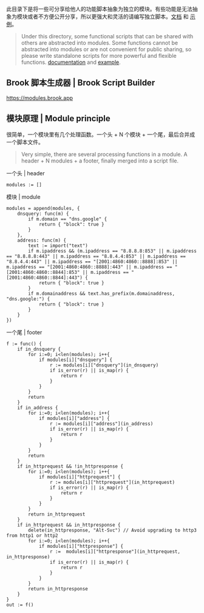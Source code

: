 此目录下是将一些可分享给他人的功能脚本抽象为独立的模块。有些功能是无法抽象为模块或者不方便公开分享，所以更强大和灵活的请编写独立脚本。[文档](https://brook.app) 和 [示例](https://github.com/txthinking/bypass)。

> Under this directory, some functional scripts that can be shared with others are abstracted into modules. Some functions cannot be abstracted into modules or are not convenient for public sharing, so please write standalone scripts for more powerful and flexible functions. [documentation](https://brook.app) and [example](https://github.com/txthinking/bypass).

## Brook 脚本生成器 | Brook Script Builder

https://modules.brook.app

## 模块原理 | Module principle

很简单，一个模块里有几个处理函数。一个头 + N 个模块 + 一个尾，最后合并成一个脚本文件。

> Very simple, there are several processing functions in a module. A header + N modules + a footer, finally merged into a script file.

一个头 | header

```
modules := []
```

模块 | module

```
modules = append(modules, {
    dnsquery: func(m) {
        if m.domain == "dns.google" {
            return { "block": true }
        }
    },
    address: func(m) {
        text := import("text")
        if m.ipaddress && (m.ipaddress == "8.8.8.8:853" || m.ipaddress == "8.8.8.8:443" || m.ipaddress == "8.8.4.4:853" || m.ipaddress == "8.8.4.4:443" || m.ipaddress == "[2001:4860:4860::8888]:853" || m.ipaddress == "[2001:4860:4860::8888]:443" || m.ipaddress == "[2001:4860:4860::8844]:853" || m.ipaddress == "[2001:4860:4860::8844]:443") {
            return { "block": true }
        }
        if m.domainaddress && text.has_prefix(m.domainaddress, "dns.google:") {
            return { "block": true }
        }
    }
})
```

一个尾 | footer

```
f := func() {
    if in_dnsquery {
        for i:=0; i<len(modules); i++{
            if modules[i]["dnsquery"] {
                r := modules[i]["dnsquery"](in_dnsquery)
                if is_error(r) || is_map(r) {
                    return r
                }
            }
        }
        return
    }
    if in_address {
        for i:=0; i<len(modules); i++{
            if modules[i]["address"] {
                r := modules[i]["address"](in_address)
                if is_error(r) || is_map(r) {
                    return r
                }
            }
        }
        return
    }
    if in_httprequest && !in_httpresponse {
        for i:=0; i<len(modules); i++{
            if modules[i]["httprequest"] {
                r := modules[i]["httprequest"](in_httprequest)
                if is_error(r) || is_map(r) {
                    return r
                }
            }
        }
        return in_httprequest
    }
    if in_httprequest && in_httpresponse {
        delete(in_httpresponse, "Alt-Svc") // Avoid upgrading to http3 from http1 or http2
        for i:=0; i<len(modules); i++{
            if modules[i]["httpresponse"] {
                r :=  modules[i]["httpresponse"](in_httprequest, in_httpresponse)
                if is_error(r) || is_map(r) {
                    return r
                }
            }
        }
        return in_httpresponse
    }
}
out := f()
```
